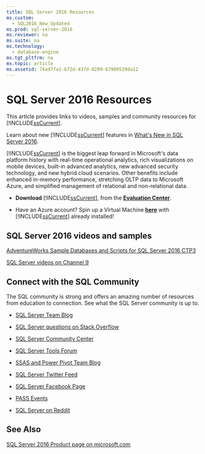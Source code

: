 ```yaml
---
title: SQL Server 2016 Resources
ms.custom: 
  - SQL2016_New_Updated
ms.prod: sql-server-2016
ms.reviewer: na
ms.suite: na
ms.technology: 
  - database-engine
ms.tgt_pltfrm: na
ms.topic: article
ms.assetid: 74ad7fa1-b72d-437d-8209-67989529da12
---
```

# SQL Server 2016 Resources
  This article provides links to videos, samples and community resources for [!INCLUDE[ssCurrent](../../Topics/TopicNameContainA/includes/ssCurrent_md.md)].  
  
 Learn about  new [!INCLUDE[ssCurrent](../../Topics/TopicNameContainA/includes/ssCurrent_md.md)] features in [What's New in SQL Server 2016](../../Topics/TopicNameNotContainA/What-s-New-in-SQL-Server-2016.md).  
  
 [!INCLUDE[ssCurrent](../../Topics/TopicNameContainA/includes/ssCurrent_md.md)] is the biggest leap forward in Microsoft's data platform history with real-time operational analytics, rich visualizations on mobile devices, built-in advanced analytics, new advanced security technology, and new hybrid cloud scenarios. Other benefits include enhanced in-memory performance, stretching OLTP data to Microsoft Azure, and simplified management of relational and non-relational data.  
  
-   **Download** [!INCLUDE[ssCurrent](../../Topics/TopicNameContainA/includes/ssCurrent_md.md)], from the  **[Evaluation Center](https://www.microsoft.com/en-us/evalcenter/evaluate-sql-server-2016)**.  
  
-   Have an Azure account?  Spin up a Virtual Machine **[here](https://azure.microsoft.com/en-us/marketplace/partners/microsoft/sqlserver2016rtmenterprisewindowsserver2012r2/?wt.mc_id=sqL16_vm)** with [!INCLUDE[ssCurrent](../../Topics/TopicNameContainA/includes/ssCurrent_md.md)] already installed!  
  
## SQL Server 2016 videos and samples  
 [AdventureWorks Sample Databases and Scripts for SQL Server 2016 CTP3](https://www.microsoft.com/en-us/download/details.aspx?id=49502)  
  
 [SQL Server videos on Channel 9](https://channel9.msdn.com/Search?term=SQL%20Server%202016)  
  
##  <a name="community"></a> Connect with the SQL Community  
 The SQL  community is strong and offers an amazing number of resources from education to connection. See what the SQL Server community is up to.  
  
-   [SQL Server Team Blog](http://blogs.technet.com/b/dataplatforminsider/)  
  
-   [SQL Server questions on Stack Overflow](http://stackoverflow.com/questions/tagged/sql-server)  
  
-   [SQL Server Community Center](http://www.microsoft.com/sqlserver/2008/en/us/community.aspx)  
  
-   [SQL Server Tools Forum](https://social.technet.microsoft.com/Forums/sqlserver/en-US/home?forum=sqltools)  
  
-   [SSAS and Power Pivot Team Blog](http://blogs.msdn.com/powerpivot/default.aspx)  
  
-   [SQL Server Twitter Feed](http://twitter.com/ms_sql_server)  
  
-   [SQL Server Facebook Page](http://www.facebook.com/sqlserver)  
  
-   [PASS Events](http://www.sqlpass.org/Events.aspx)  
  
-   [SQL Server on Reddit](https://www.reddit.com/r/sqlserver)  
  
## See Also  
 [SQL Server 2016 Product page on microsoft.com](http://www.microsoft.com/en-us/server-cloud/products/sql-server-2016/)  
  
  